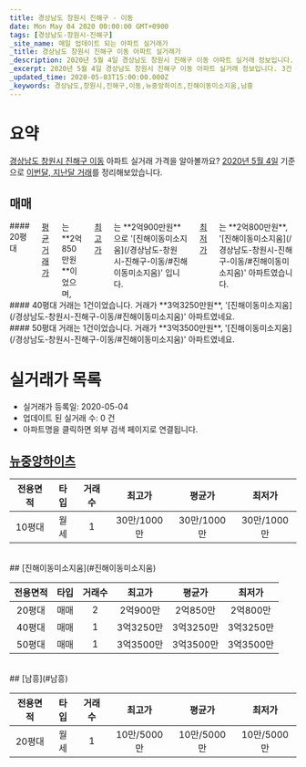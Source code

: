 ```yaml
---
title: 경상남도 창원시 진해구 - 이동
date: Mon May 04 2020 00:00:00 GMT+0900
tags: [경상남도-창원시-진해구]
_site_name: 매일 업데이트 되는 아파트 실거래가
_title: 경상남도 창원시 진해구 이동 아파트 실거래가
_description: 2020년 5월 4일 경상남도 창원시 진해구 이동 아파트 실거래 정보입니다. 3건 아파트 정보가 있습니다.
_excerpt: 2020년 5월 4일 경상남도 창원시 진해구 이동 아파트 실거래 정보입니다. 3건 아파트 정보가 있습니다.
_updated_time: 2020-05-03T15:00:00.000Z
_keywords: 경상남도,창원시,진해구,이동,뉴중앙하이츠,진해이동미소지움,남흥
---
```





# 요약
<ins>경상남도 창원시 진해구 이동</ins> 아파트 실거래 가격을 알아볼까요? <ins>2020년 5월 4일</ins> 기준으로 <ins>이번달, 지난달 거래</ins>를 정리해보았습니다.

## 매매
<div class="container">
<div class="six columns" markdown="1">
#### 20평대
<ins>평균 거래가</ins>는 **2억850만원**이었으며, <ins>최고가</ins>는 **2억900만원**으로 '[진해이동미소지움](/경상남도-창원시-진해구-이동/#진해이동미소지움)' 입니다. <ins>최저가</ins>는 **2억800만원**, '[진해이동미소지움](/경상남도-창원시-진해구-이동/#진해이동미소지움)' 아파트였습니다.
</div>
<div class="six columns" markdown="1">
#### 40평대
거래는 1건이었습니다. 거래가 **3억3250만원**, '[진해이동미소지움](/경상남도-창원시-진해구-이동/#진해이동미소지움)' 아파트였네요.
</div>
</div>
<div class="container">
<div class="twelve columns" markdown="1">
#### 50평대
거래는 1건이었습니다. 거래가 **3억3500만원**, '[진해이동미소지움](/경상남도-창원시-진해구-이동/#진해이동미소지움)' 아파트였네요.
</div>
</div>



# 실거래가 목록
- 실거래가 등록일: 2020-05-04
- 업데이트 된 실거래 수: 0 건
- 아파트명을 클릭하면 외부 검색 페이지로 연결됩니다.

## [뉴중앙하이츠](#뉴중앙하이츠)

|전용면적|타입|거래수|최고가|평균가|최저가|
|:---:|:---:|:---:|:---:|:---:|:---:|
|10평대|<span class="deal-type-3">월세</span>|1|30만/1000만|30만/1000만|30만/1000만|

<br/>
## [진해이동미소지움](#진해이동미소지움)

|전용면적|타입|거래수|최고가|평균가|최저가|
|:---:|:---:|:---:|:---:|:---:|:---:|
|20평대|<span class="deal-type-1">매매</span>|2|2억900만|2억850만|2억800만|
|40평대|<span class="deal-type-1">매매</span>|1|3억3250만|3억3250만|3억3250만|
|50평대|<span class="deal-type-1">매매</span>|1|3억3500만|3억3500만|3억3500만|

<br/>
## [남흥](#남흥)

|전용면적|타입|거래수|최고가|평균가|최저가|
|:---:|:---:|:---:|:---:|:---:|:---:|
|20평대|<span class="deal-type-3">월세</span>|1|10만/5000만|10만/5000만|10만/5000만|

<br/>



